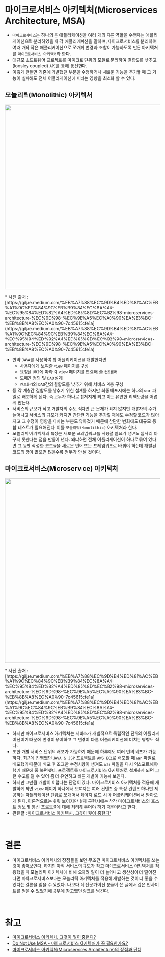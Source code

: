 # 마이크로서비스 아키텍처(Microservices Architecture, MSA)
* `마이크로서비스`는 하나의 큰 애플리케이션을 여러 개의 다른 역할을 수행하는 애플리케이션으로 분리하였을 때 각 애플리케이션을 말하며, 마이크로서비스를 분리하여 여러 개의 작은 애플리케이션으로 쪼개어 변경과 조합이 가능하도록 만든 아키텍처를 `마이크로서비스 아키텍처`라 한다.
* 대규모 소프트웨어 프로젝트를 마이크로 단위의 모듈로 분리하여 결합도를 낮추고(loosley-coupled) `API`를 통해 통신한다.
* 이렇게 만들면 기존에 개발했던 부분을 수정하거나 새로운 기능을 추가할 때 그 기능이 실패해도 전체 어플리케이션에 미치는 영향을 최소화 할 수 있다. 

## 모놀리틱(Monolithic) 아키텍처

<p align="center"><img src="https://miro.medium.com/max/1280/0*1WjIRAQHhL-UR7WL.png" width="600"></p>
* 사진 출처 : [https://giljae.medium.com/%EB%A7%88%EC%9D%B4%ED%81%AC%EB%A1%9C%EC%84%9C%EB%B9%84%EC%8A%A4-%EC%95%84%ED%82%A4%ED%85%8D%EC%B2%98-microservices-architecture-%EC%9D%98-%EC%9E%A5%EC%A0%90%EA%B3%BC-%EB%8B%A8%EC%A0%90-7c45615cfe1a](https://giljae.medium.com/%EB%A7%88%EC%9D%B4%ED%81%AC%EB%A1%9C%EC%84%9C%EB%B9%84%EC%8A%A4-%EC%95%84%ED%82%A4%ED%85%8D%EC%B2%98-microservices-architecture-%EC%9D%98-%EC%9E%A5%EC%A0%90%EA%B3%BC-%EB%8B%A8%EC%A0%90-7c45615cfe1a)

* 만약 `JAVA`를 사용하여 웹 어플리케이션을 개발한다면 
    * 사용자에게 보여줄 `view` 페이지를 구성
    * 요청된 `URI`에 따라 각 `view` 페이지를 연결해 줄 `컨트롤러`
    * 도메인 정의 및 `DAO` 설계
    * `컨트롤러`와 `DAO`간의 결합도를 낮추기 위해 서비스 계층 구성
* 등 각 계층간 결합도를 낮추기 위한 설계를 하지만 최종 배포시에는 하나의 `war` 파일로 배포하게 된다. 즉 모두가 하나로 합쳐지게 되고 이는 유연한 리펙토링을 어렵게 만든다.
* 서비스의 규모가 작고 개발자의 수도 적다면 큰 문제가 되지 않지만 개발자의 수가 늘어나고 서비스의 규모가 커지면 간단한 기능을 추가할 때에도 수정할 코드가 많아지고 그 수정이 영향을 미치는 부분도 많아졌기 때문에 간단한 변화에도 대규모 통합 테스트가 필요해진다. 이를 `모놀리틱(Monolithic)` 아키텍처라 한다.
* 모놀리틱 아키텍처의 특성은 새로운 프레임워크를 사용할 필요가 생겨도 쉽사리 바꾸지 못한다는 점을 만들어 낸다. 왜냐하면 전체 어플리케이션이 하나로 묶여 있다면 그 동안 작성한 코드들을 새로운 언어 또는 프레임워크로 바꿔야 하는데 개발된 코드의 양이 많으면 많을수록 엄두가 안 날 것이다.

## 마이크로서비스(Microservice) 아키텍처

<p align="center"><img src="https://miro.medium.com/max/1214/0*6c95Zet-KhecGRKK.png" width="600"></p>
* 사진 출처 : [https://giljae.medium.com/%EB%A7%88%EC%9D%B4%ED%81%AC%EB%A1%9C%EC%84%9C%EB%B9%84%EC%8A%A4-%EC%95%84%ED%82%A4%ED%85%8D%EC%B2%98-microservices-architecture-%EC%9D%98-%EC%9E%A5%EC%A0%90%EA%B3%BC-%EB%8B%A8%EC%A0%90-7c45615cfe1a](https://giljae.medium.com/%EB%A7%88%EC%9D%B4%ED%81%AC%EB%A1%9C%EC%84%9C%EB%B9%84%EC%8A%A4-%EC%95%84%ED%82%A4%ED%85%8D%EC%B2%98-microservices-architecture-%EC%9D%98-%EC%9E%A5%EC%A0%90%EA%B3%BC-%EB%8B%A8%EC%A0%90-7c45615cfe1a)

* 하지만 마이크로서비스 아키텍처는 서비스가 개별적으로 독립적인 단위의 어플리케이션이기 때문에 변경이 용이하고  그 변경이 다른 어플리케이션에 미치는 영향도 적다.
* 또한 개별 서비스 단위의 배포가 가능하기 때문에 하루에도 여러 번의 배포가 가능하다. 최근에 진행했던 `JAVA & JSP` 프로젝트를 `AWS EC2`로 배포할 때 `war` 파일로 배포했기 때문에 배포 후 조그만 수정사항이 생겨도 `war` 파일을 다시 익스포트해야 했기 때문에 좀 불편했다. 프로젝트를 마이크로서비스 아키텍처로 설계하게 되면 그런 수고를 덜 수 있어 좀 더 유연하고 빠른 개발이 가능해 보인다.
* 하지만 그만큼 개발이 어렵다는 단점이 있다. 마이크로서비스 아키텍처를 적용해 개발하게 되면 `view` 페이지 하나에서 보여지는 여러 컨텐츠 중 특정 컨텐츠 하나만 제공하는 어플리케이션 단위로 쪼개어서 페이지 로드 시 각 어플리케이션에서 받아오게 된다. 이론적으로는 쉬워 보이지만 실제 구현시에는 각각 마이크로서비스의 호스트 정보 및 통신 프로토콜에 대해 처리해 주어야 하기 때문이라고 한다.
* 관련글 : [마이크로서비스 아키텍처. 그것이 뭣이 중헌디?](http://guruble.com/%EB%A7%88%EC%9D%B4%ED%81%AC%EB%A1%9C%EC%84%9C%EB%B9%84%EC%8A%A4microservice-%EC%95%84%ED%82%A4%ED%85%8D%EC%B2%98-%EA%B7%B8%EA%B2%83%EC%9D%B4-%EB%AD%A3%EC%9D%B4-%EC%A4%91%ED%97%8C%EB%94%94/)<br><br><br>

# 결론
* 마이크로서비스 아키텍처의 장점들을 보면 무조건 마이크로서비스 아키텍처를 쓰는 것이 좋아보인다. 하지만 아직 서비스의 규모가 작고 마이크로서비스 아키텍처를 적용했을 때 모놀리틱 아키텍처에 비해 오히려 일이 더 늘어나고 생산성이 더 떨어진다면 마이크로서비스보다는 모놀리틱 아키텍처를 적용해 개발하는 것이 더 좋을 수 있다는 결론을 얻을 수 있었다. 나보다 더 전문가이신 분들이 쓴 글에서 깊은 인사이트를 얻을 수 있었기에 공부에 참고했던 링크를 남긴다.<br><br><br>

# 참고
* [마이크로서비스 아키텍처. 그것이 뭣이 중헌디?](http://guruble.com/%EB%A7%88%EC%9D%B4%ED%81%AC%EB%A1%9C%EC%84%9C%EB%B9%84%EC%8A%A4microservice-%EC%95%84%ED%82%A4%ED%85%8D%EC%B2%98-%EA%B7%B8%EA%B2%83%EC%9D%B4-%EB%AD%A3%EC%9D%B4-%EC%A4%91%ED%97%8C%EB%94%94/)
* [Do Not Use MSA - 마이크로서비스 아키텍처가 꼭 필요한가요?](https://www.samsungsds.com/kr/insights/msa.html)
* [마이크로서비스 아키텍처(Microservices Architecture)의 장점과 단점](https://giljae.medium.com/%EB%A7%88%EC%9D%B4%ED%81%AC%EB%A1%9C%EC%84%9C%EB%B9%84%EC%8A%A4-%EC%95%84%ED%82%A4%ED%85%8D%EC%B2%98-microservices-architecture-%EC%9D%98-%EC%9E%A5%EC%A0%90%EA%B3%BC-%EB%8B%A8%EC%A0%90-7c45615cfe1a)
